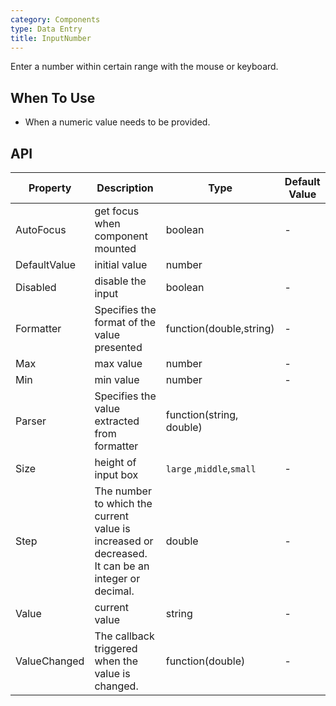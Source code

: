 ```yaml
---
category: Components
type: Data Entry
title: InputNumber
---
```


Enter a number within certain range with the mouse or keyboard.

## When To Use

- When a numeric value needs to be provided.



## API

| Property | Description | Type | Default Value |
| --- | --- | --- | --- |
| AutoFocus |get focus when component mounted                              | boolean        | -         |
| DefaultValue            |initial value           | number         |
| Disabled            | disable the input          | boolean         |-       |
| Formatter |Specifies the format of the value presented      | function(double,string)        | -         |
| Max              | max value       | number        | -        |
| Min |  	min value                            | number        | -         |
| Parser |  Specifies the value extracted from formatter      | function(string, double)           |
| Size | 	height of input box                           | `large` ,`middle`,`small`        | -        |
| Step | The number to which the current value is increased or decreased. It can be an integer or decimal.                           | double        | -         |
| Value            |	current value | string  | -         |
| ValueChanged |The callback triggered when the value is changed.                     | function(double)        | -        |